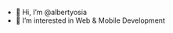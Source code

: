 - 👋 Hi, I’m @albertyosia
- 👀 I’m interested in Web & Mobile Development

<!---
albertyosia/albertyosia is a ✨ special ✨ repository because its `README.md` (this file) appears on your GitHub profile.
You can click the Preview link to take a look at your changes.
--->
